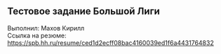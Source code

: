 ## Тестовое задание Большой Лиги
Выполнил: Махов Кирилл<br>
Ссылка на резюме: https://spb.hh.ru/resume/ced1d2ecff08bac4160039ed1f6a4431764832
